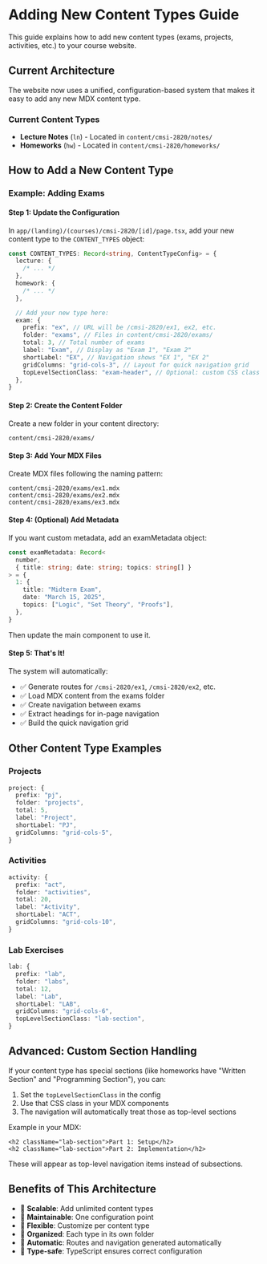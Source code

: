 # Adding New Content Types Guide

This guide explains how to add new content types (exams, projects, activities, etc.) to your course website.

## Current Architecture

The website now uses a unified, configuration-based system that makes it easy to add any new MDX content type.

### Current Content Types

- **Lecture Notes** (`ln`) - Located in `content/cmsi-2820/notes/`
- **Homeworks** (`hw`) - Located in `content/cmsi-2820/homeworks/`

## How to Add a New Content Type

### Example: Adding Exams

#### Step 1: Update the Configuration

In `app/(landing)/(courses)/cmsi-2820/[id]/page.tsx`, add your new content type to the `CONTENT_TYPES` object:

```typescript
const CONTENT_TYPES: Record<string, ContentTypeConfig> = {
  lecture: {
    /* ... */
  },
  homework: {
    /* ... */
  },

  // Add your new type here:
  exam: {
    prefix: "ex", // URL will be /cmsi-2820/ex1, ex2, etc.
    folder: "exams", // Files in content/cmsi-2820/exams/
    total: 3, // Total number of exams
    label: "Exam", // Display as "Exam 1", "Exam 2"
    shortLabel: "EX", // Navigation shows "EX 1", "EX 2"
    gridColumns: "grid-cols-3", // Layout for quick navigation grid
    topLevelSectionClass: "exam-header", // Optional: custom CSS class for sections
  },
}
```

#### Step 2: Create the Content Folder

Create a new folder in your content directory:

```
content/cmsi-2820/exams/
```

#### Step 3: Add Your MDX Files

Create MDX files following the naming pattern:

```
content/cmsi-2820/exams/ex1.mdx
content/cmsi-2820/exams/ex2.mdx
content/cmsi-2820/exams/ex3.mdx
```

#### Step 4: (Optional) Add Metadata

If you want custom metadata, add an examMetadata object:

```typescript
const examMetadata: Record<
  number,
  { title: string; date: string; topics: string[] }
> = {
  1: {
    title: "Midterm Exam",
    date: "March 15, 2025",
    topics: ["Logic", "Set Theory", "Proofs"],
  },
}
```

Then update the main component to use it.

#### Step 5: That's It!

The system will automatically:

- ✅ Generate routes for `/cmsi-2820/ex1`, `/cmsi-2820/ex2`, etc.
- ✅ Load MDX content from the exams folder
- ✅ Create navigation between exams
- ✅ Extract headings for in-page navigation
- ✅ Build the quick navigation grid

## Other Content Type Examples

### Projects

```typescript
project: {
  prefix: "pj",
  folder: "projects",
  total: 5,
  label: "Project",
  shortLabel: "PJ",
  gridColumns: "grid-cols-5",
}
```

### Activities

```typescript
activity: {
  prefix: "act",
  folder: "activities",
  total: 20,
  label: "Activity",
  shortLabel: "ACT",
  gridColumns: "grid-cols-10",
}
```

### Lab Exercises

```typescript
lab: {
  prefix: "lab",
  folder: "labs",
  total: 12,
  label: "Lab",
  shortLabel: "LAB",
  gridColumns: "grid-cols-6",
  topLevelSectionClass: "lab-section",
}
```

## Advanced: Custom Section Handling

If your content type has special sections (like homeworks have "Written Section" and "Programming Section"), you can:

1. Set the `topLevelSectionClass` in the config
2. Use that CSS class in your MDX components
3. The navigation will automatically treat those as top-level sections

Example in your MDX:

```tsx
<h2 className="lab-section">Part 1: Setup</h2>
<h2 className="lab-section">Part 2: Implementation</h2>
```

These will appear as top-level navigation items instead of subsections.

## Benefits of This Architecture

- 🚀 **Scalable**: Add unlimited content types
- 🔧 **Maintainable**: One configuration point
- 🎨 **Flexible**: Customize per content type
- 📁 **Organized**: Each type in its own folder
- 🔄 **Automatic**: Routes and navigation generated automatically
- 🎯 **Type-safe**: TypeScript ensures correct configuration
